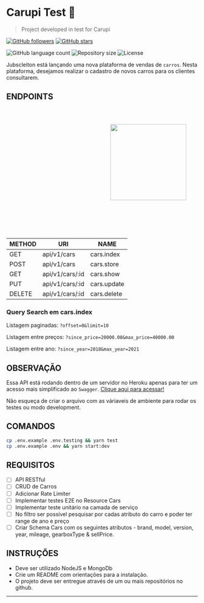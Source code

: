 # Carupi Test 🧠

> Project developed in test for Carupi

[![GitHub followers](https://img.shields.io/github/followers/jlenon7.svg?style=social&label=Follow&maxAge=2592000)](https://github.com/jlenon7?tab=followers)
[![GitHub stars](https://img.shields.io/github/stars/jlenon7/carupi-test.svg?style=social&label=Star&maxAge=2592000)](https://github.com/jlenon7/carupi-test/stargazers/)

<p>
  <img alt="GitHub language count" src="https://img.shields.io/github/languages/count/jlenon7/carupi-test?style=for-the-badge&logo=appveyor">

  <img alt="Repository size" src="https://img.shields.io/github/repo-size/jlenon7/carupi-test?style=for-the-badge&logo=appveyor">

  <img alt="License" src="https://img.shields.io/badge/license-MIT-brightgreen?style=for-the-badge&logo=appveyor">
</p>

Jubscleiton está lançando uma nova plataforma de vendas de `carros`. Nesta plataforma, desejamos realizar o cadastro de novos carros para os clientes consultarem.

<img src="https://extrato.vtex.com/images/linkapi_avatar-linkapiX800.png" width="200px" align="right" hspace="30px" vspace="100px">

## ENDPOINTS

| METHOD    | URI                 | NAME            |
| --------- | ------------------- | ----------------|
| GET       | api/v1/cars         | cars.index      |
| POST      | api/v1/cars         | cars.store      |
| GET       | api/v1/cars/:id     | cars.show       |
| PUT       | api/v1/cars/:id     | cars.update     |
| DELETE    | api/v1/cars/:id     | cars.delete     |

### Query Search em cars.index

Listagem paginadas: `?offset=0&limit=10`

Listagem entre preços: `?since_price=20000.00&max_price=40000.00`

Listagem entre ano: `?since_year=2018&max_year=2021`

## OBSERVAÇÃO

Essa API está rodando dentro de um servidor no Heroku apenas para ter um acesso mais simplificado ao `Swagger`. [Clique aqui para acessar!](https://carupi-test.herokuapp.com/api/swagger)

Não esqueça de criar o arquivo com as váriaveis de ambiente para rodar os testes ou modo development.

## COMANDOS

```bash
cp .env.example .env.testing && yarn test
cp .env.example .env && yarn start:dev
```

## REQUISITOS

- [ ] API RESTful
- [ ] CRUD de Carros
- [ ] Adicionar Rate Limiter
- [ ] Implementar testes E2E no Resource Cars
- [ ] Implementar teste unitário na camada de serviço
- [ ] No filtro ser possível pesquisar por cadas atributo do carro e poder ter range de ano e preço
- [ ] Criar Schema Cars com os seguintes atributos - brand, model, version, year, mileage, gearboxType & sellPrice.

## INSTRUÇÕES

- Deve ser utilizado NodeJS e MongoDb
- Crie um README com orientações para a instalação.
- O projeto deve ser entregue através de um ou mais repositórios no github.

---
